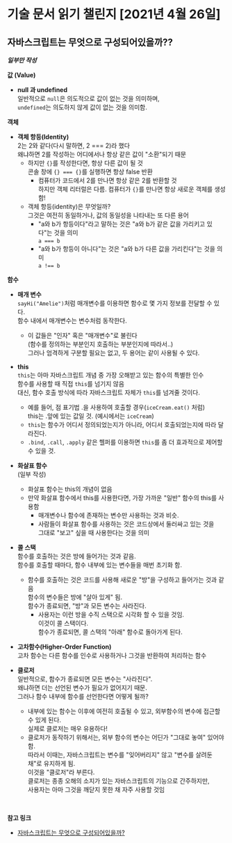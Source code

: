 # 기술 문서 읽기 챌린지 [2021년 4월 26일]

## **자바스크립트는 무엇으로 구성되어있을까??**

**_일부만 작성_**

**값 (Value)**

-   **null 과 undefined**  
    일반적으로 `null`은 의도적으로 값이 없는 것을 의미하며,  
    `undefined`는 의도하지 않게 값이 없는 것을 의미함.

**객체**

-   **객체 항등(Identity)**  
    2는 2와 같다(다시 말하면, 2 === 2)라 했다  
    왜냐하면 2를 작성하는 어디에서나 항상 같은 값이 "소환"되기 때문
    -   하지만 `{}`를 작성한다면, 항상 다른 값이 될 것  
         콘솔 창에 `{} === {}`를 실행하면 항상 false 반환
        -   컴퓨터가 코드에서 2를 만나면 항상 같은 2를 반환할 것  
             하지만 객체 리터럴은 다름. 컴퓨터가 `{}`를 만나면 항상 새로운 객체를 생성함!
    -   객체 항등(identity)은 무엇일까?  
         그것은 여전히 동일하거나, 값의 동일성을 나타내는 또 다른 용어
        -   "a와 b가 항등이다"라고 말하는 것은 "a와 b가 같은 값을 가리키고 있다"는 것을 의미  
             `a === b`
        -   "a와 b가 항등이 아니다"는 것은 "a와 b가 다른 값을 가리킨다"는 것을 의미  
             `a !== b`

**함수**

-   **매개 변수**  
    `sayHi("Amelie")`처럼 매개변수를 이용하면 함수로 몇 가지 정보를 전달할 수 있다.  
     함수 내에서 매개변수는 변수처럼 동작한다.

    -   이 값들은 "인자" 혹은 "매개변수"로 불린다  
        (함수를 정의하는 부분인지 호출하는 부분인지에 따라서..)  
        그러나 엄격하게 구분할 필요는 없고, 두 용어는 같이 사용될 수 있다.

-   **this**  
    `this`는 아마 자바스크립트 개념 중 가장 오해받고 있는 함수의 특별한 인수  
     함수를 사용할 때 직접 `this`를 넘기지 않음  
     대신, 함수 호출 방식에 따라 자바스크립트 자체가 `this`를 넘겨줄 것이다.

    -   예를 들어, 점 표기법 .을 사용하여 호출할 경우(`iceCream.eat()` 처럼)  
         this는 .앞에 있는 값일 것. (예시에서는 `iceCream`)
    -   `this`는 함수가 어디서 정의되었는지가 아니라, 어디서 호출되었는지에 따라 달라진다.
    -   `.bind`, `.call`, `.apply` 같은 헬퍼를 이용하면 `this`를 좀 더 효과적으로 제어할 수 있을 것.

-   **화살표 함수**  
     (일부 작성)

    -   화살표 함수는 this의 개념이 없음
    -   만약 화살표 함수에서 this를 사용한다면, 가장 가까운 "일반" 함수의 this를 사용함
        -   매개변수나 함수에 존재하는 변수만 사용하는 것과 비슷.
        -   사람들이 화살표 함수를 사용하는 것은 코드상에서 둘러싸고 있는 것을  
             그대로 "보고" 싶을 때 사용한다는 것을 의미

-   **콜 스택**  
    함수를 호출하는 것은 방에 들어가는 것과 같음.  
     함수를 호출할 때마다, 함수 내부에 있는 변수들을 매번 초기화 함.

    -   함수를 호출하는 것은 코드를 사용해 새로운 "방"을 구성하고 들어가는 것과 같음  
         함수의 변수들은 방에 "살아 있게" 됨.  
         함수가 종료되면, "방"과 모든 변수는 사라진다.
        -   사용자는 이런 방을 수직 스택으로 시각화 할 수 있을 것임.  
             이것이 콜 스택이다.  
             함수가 종료되면, 콜 스택의 "아래" 함수로 돌아가게 된다.

-   **고차함수(Higher-Order Function)**  
    고차 함수는 다른 함수를 인수로 사용하거나 그것을 반환하여 처리하는 함수

-   **클로저**  
     일반적으로, 함수가 종료되면 모든 변수는 "사라진다".  
     왜냐하면 더는 선언된 변수가 필요가 없어지기 때문.  
     그러나 함수 내부에 함수를 선언한다면 어떻게 될까?
    -   내부에 있는 함수는 이후에 여전히 호출될 수 있고, 외부함수의 변수에 접근할 수 있게 된다.  
         실제로 클로저는 매우 유용하다!
    -   클로저가 동작하기 위해서는, 외부 함수의 변수는 어딘가 "그대로 놓여" 있어야 함.  
         따라서 이때는, 자바스크립트는 변수를 "잊어버리지" 않고 "변수를 살려둔 채"로 유지하게 됨.  
         이것을 "클로저"라 부른다.  
         클로저는 종종 오해의 소지가 있는 자바스크립트의 기능으로 간주하지만,  
         사용자는 아마 그것을 깨닫지 못한 채 자주 사용할 것임

<br/>

**참고 링크**

-   [자바스크립트는 무엇으로 구성되어있을까?](https://ui.toast.com/weekly-pick/ko_20200219)
